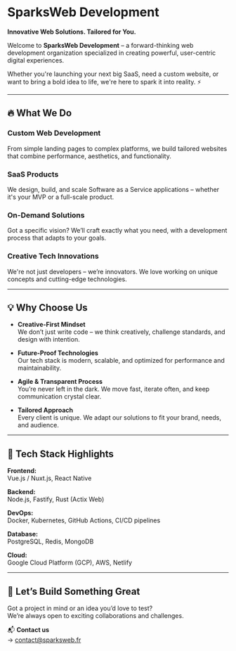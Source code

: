 # SparksWeb Development

**Innovative Web Solutions. Tailored for You.**

Welcome to **SparksWeb Development** – a forward-thinking web development organization specialized in creating powerful, user-centric digital experiences.

Whether you're launching your next big SaaS, need a custom website, or want to bring a bold idea to life, we're here to spark it into reality. ⚡

---

## 🔥 What We Do

### Custom Web Development  
From simple landing pages to complex platforms, we build tailored websites that combine performance, aesthetics, and functionality.

### SaaS Products  
We design, build, and scale Software as a Service applications – whether it's your MVP or a full-scale product.

### On-Demand Solutions  
Got a specific vision? We’ll craft exactly what you need, with a development process that adapts to your goals.

### Creative Tech Innovations  
We're not just developers – we’re innovators. We love working on unique concepts and cutting-edge technologies.

---

## 💡 Why Choose Us

- **Creative-First Mindset**  
  We don’t just write code – we think creatively, challenge standards, and design with intention.

- **Future-Proof Technologies**  
  Our tech stack is modern, scalable, and optimized for performance and maintainability.

- **Agile & Transparent Process**  
  You’re never left in the dark. We move fast, iterate often, and keep communication crystal clear.

- **Tailored Approach**  
  Every client is unique. We adapt our solutions to fit your brand, needs, and audience.

---

## 🚀 Tech Stack Highlights

**Frontend:**  
Vue.js / Nuxt.js, React Native

**Backend:**  
Node.js, Fastify, Rust (Actix Web)

**DevOps:**  
Docker, Kubernetes, GitHub Actions, CI/CD pipelines

**Database:**  
PostgreSQL, Redis, MongoDB

**Cloud:**  
Google Cloud Platform (GCP), AWS, Netlify

---

## 🤝 Let’s Build Something Great

Got a project in mind or an idea you’d love to test?  
We’re always open to exciting collaborations and challenges.

📬 **Contact us**  
→ contact@sparksweb.fr
